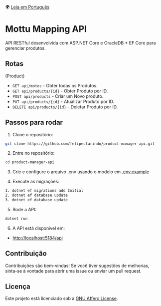 🌍 [Leia em Português](README.pt-BR.md)

# Mottu Mapping API

API RESTful desenvolvida com ASP.NET Core e OracleDB + EF Core para gerenciar produtos.

## Rotas

(Product)

- `GET api/motos` - Obter todas os Produtos.
- `GET api/products/{id}` - Obter Produto por ID.
- `POST api/products` - Criar um Novo produto.
- `PUT api/products/{id}` - Atualizar Produto por ID.
- `DELETE api/products/{id}` - Deletar Produto por ID.

## Passos para rodar

1. Clone o repositório:

```bash
git clone https://github.com/felipeclarindo/product-manager-api.git
```

2. Entre no repositório:

```bash
cd product-manager-api
```

3. Crie e configure o arquivo .env usando o modelo em [.env.example](./.env.example)

4. Execute as migrações:

```bash
1. dotnet ef migrations add Initial
2. dotnet ef database update
3. dotnet ef database update
```

5. Rode a API:

```bash
dotnet run
```

6. A API está disponível em:

- <http://localhost:5184/api>

## Contribuição

Contribuições são bem-vindas! Se você tiver sugestões de melhorias, sinta-se à vontade para abrir uma issue ou enviar um pull request.

## Licença

Este projeto está licenciado sob a [GNU Affero License](https://www.gnu.org/licenses/agpl-3.0.html).
